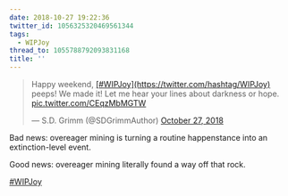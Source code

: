 ```yaml
---
date: 2018-10-27 19:22:36
twitter_id: 1056325320469561344
tags:
  - WIPJoy
thread_to: 1055788792093831168
title: ''
---
```


<blockquote class="twitter-tweet"><p lang="en" dir="ltr">Happy weekend, <a href="https://twitter.com/hashtag/WIPJoy?src=hash&amp;ref_src=twsrc%5Etfw">[#WIPJoy](https://twitter.com/hashtag/WIPJoy)</a> peeps! We made it! Let me hear your lines about darkness or hope. <a href="https://t.co/CEqzMbMGTW">pic.twitter.com/CEqzMbMGTW</a></p>&mdash; S.D. Grimm (@SDGrimmAuthor) <a href="https://twitter.com/SDGrimmAuthor/status/1056041775503163392?ref_src=twsrc%5Etfw">October 27, 2018</a></blockquote>
<script async src="https://platform.twitter.com/widgets.js" charset="utf-8"></script>

Bad news: overeager mining is turning a routine happenstance into an extinction-level event. 

Good news: overeager mining literally found a way off that rock.

[#WIPJoy](https://twitter.com/hashtag/WIPJoy)
